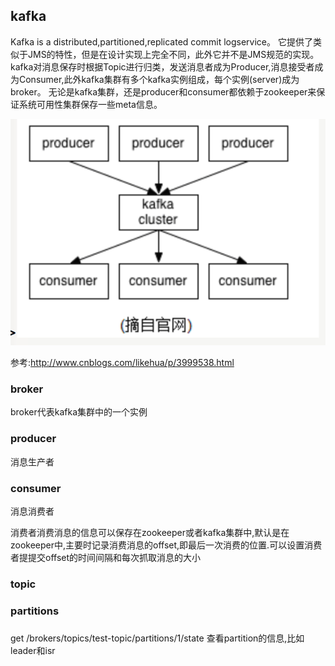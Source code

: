 ## kafka

 Kafka is a distributed,partitioned,replicated commit logservice。
 它提供了类似于JMS的特性，但是在设计实现上完全不同，此外它并不是JMS规范的实现。
 kafka对消息保存时根据Topic进行归类，发送消息者成为Producer,消息接受者成为Consumer,此外kafka集群有多个kafka实例组成，每个实例(server)成为broker。
 无论是kafka集群，还是producer和consumer都依赖于zookeeper来保证系统可用性集群保存一些meta信息。

 ![kafka结构](./doc/kafka-structure.png)

 参考:http://www.cnblogs.com/likehua/p/3999538.html

### broker

 broker代表kafka集群中的一个实例


### producer

 消息生产者

### consumer

 消息消费者

 消费者消费消息的信息可以保存在zookeeper或者kafka集群中,默认是在zookeeper中,主要时记录消费消息的offset,即最后一次消费的位置.可以设置消费者提提交offset的时间间隔和每次抓取消息的大小


### topic

### partitions


###

get /brokers/topics/test-topic/partitions/1/state 查看partition的信息,比如leader和isr





